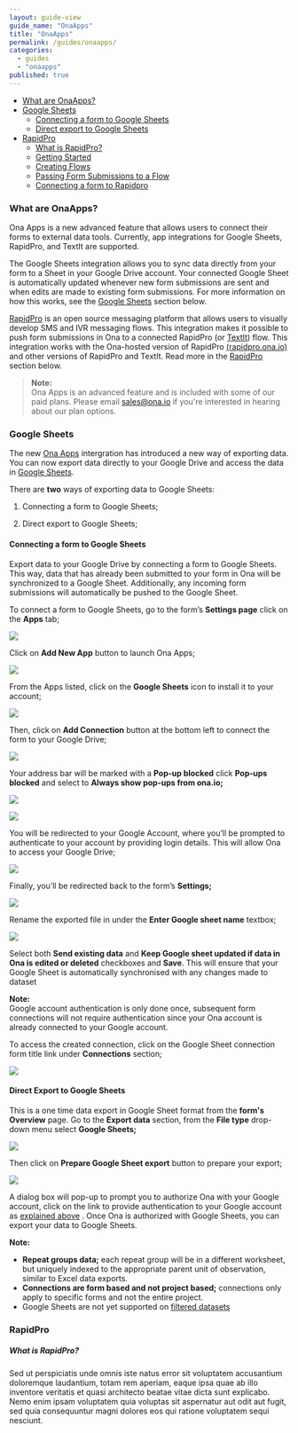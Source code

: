 ```yaml
---
layout: guide-view
guide_name: "OnaApps" 
title: "OnaApps"
permalink: /guides/onaapps/
categories: 
  - guides
  - "onaapps"
published: true
---
```


* [What are OnaApps?](#what-are-onaapps)
* [Google Sheets](#google-sheets) 
   * [Connecting a form to Google Sheets](#connecting-form-to-google-sheets)
   * [Direct export to Google Sheets](#direct-export)
* [RapidPro](#rapidpro)
  * [What is RapidPro?](#what-is-rapidpro)
  * [Getting Started](#getting-started)
  * [Creating Flows](#creating-flows)
  * [Passing Form Submissions to a Flow](#passing-form-submissions)
  * [Connecting a form to Rapidpro](#connecting-form-rapidpro)


### <a name="what-are-onaapps"></a>What are OnaApps?

Ona Apps is a new advanced feature that allows users to connect their forms to external data tools. Currently, app integrations for Google Sheets, RapidPro, and TextIt are supported. 

The Google Sheets integration allows you to sync data directly from your form to a Sheet in your Google Drive account. Your connected Google Sheet is automatically updated whenever new form submissions are sent and when edits are made to existing form submissions. For more information on how this works, see the [Google Sheets](#google-sheets) section below.

[RapidPro](http://rapidpro.ona.io/) is an open source messaging platform that allows users to visually develop SMS and IVR messaging flows. This integration makes it possible to push form submissions in Ona to a connected RapidPro (or [TextIt](https://textit.in/)) flow. This integration works with the Ona-hosted version of RapidPro [(rapidpro.ona.io)](http://rapidpro.ona.io/) and other versions of RapidPro and TextIt. Read more in the [RapidPro](#rapidpro) section below. 

>**Note:**<br/> Ona Apps is an advanced feature and is included with some of our paid plans. Please email [sales@ona.io](mailto:sales@ona.io) if you're interested in hearing about our plan options.

### <a name="google-sheets"></a>Google Sheets

The new [Ona Apps](https://blog.ona.io/general/2016/07/10/introducing-ona-apps.html) intergration has introduced a new way of exporting data. You can now export data directly to your Google Drive and access the data in [Google Sheets](https://www.google.com/sheets/about/).

There are **two** ways of exporting data to Google Sheets:

1. Connecting a form to Google Sheets;

2. Direct export to Google Sheets;  

#### <a name="connecting-form-to-google-sheets"></a>Connecting a form to Google Sheets

Export data to your Google Drive by connecting a form to Google Sheets. This way, data that has already been submitted to your form in Ona will be synchronized to a Google Sheet. Additionally, any incoming form submissions will automatically be pushed to the Google Sheet.

To connect a form to Google Sheets, go to the form’s **Settings page** click on the **Apps** tab;

![](/content/screenshots/apps/google-sheets-apps.png)

Click on **Add New App** button to launch Ona Apps;

![](/content/screenshots/apps/google-sheets-new-app.png)

From the Apps listed,  click on the **Google Sheets** icon to install it to your account;

![](/content/screenshots/apps/google-sheets-icon.png)

Then, click on **Add Connection** button at the bottom left to connect the form to your Google Drive;

![](/content/screenshots/apps/google-sheets-add-connection.png)

Your address bar will be marked with a **Pop-up blocked** click **Pop-ups blocked** and select to **Always show pop-ups from ona.io;**

![](/content/screenshots/apps/google-sheets-popup-blocked.png)

![](/content/screenshots/apps/google-sheets-popup.png)

You will be redirected to your Google Account, where you’ll be prompted to authenticate to your account by providing login details. This will allow Ona to access your Google Drive;

![](/content/screenshots/apps/google-sheets-allow-onadata.png)

Finally, you’ll be  redirected back to the form’s **Settings;**

![](/content/screenshots/apps/google-sheets-settings.png)

Rename the exported file in under the **Enter Google sheet name** textbox;

![](/content/screenshots/apps/google-sheets-edit.png)

Select both **Send existing data** and **Keep Google sheet updated if data in Ona is edited or deleted** checkboxes and **Save**. This will ensure that your Google Sheet is automatically synchronised with any changes made to dataset

> 
**Note:**<br/>
Google account authentication is only done once, subsequent form connections will not require authentication since your Ona account is already connected to your Google account.

To access the created connection, click on the Google Sheet connection form title link under **Connections** section; 

![](/content/screenshots/apps/google-sheets-connection.png)

#### <a name="direct-export-to-goolge-sheets"></a>Direct Export to Google Sheets

This is a one time data export in Google Sheet format from the **form's Overview** page. Go to the **Export data** section, from the **File type** drop-down menu select **Google Sheets;**

![](/content/screenshots/apps/google-sheets-direct-export.png)

Then click on **Prepare Google Sheet export** button to prepare your export;

![](/content/screenshots/apps/google-sheets-prepare-export.png)

A dialog box will pop-up to prompt you to authorize Ona with your Google account, click on the link to provide authentication to your Google account as [explained above]() . Once Ona is authorized with Google Sheets, you can export your data to Google Sheets.

> 
**Note:**<br/>
* **Repeat groups data;** each repeat group will be in a different worksheet, but uniquely indexed to the appropriate parent unit of observation, similar to Excel data exports.
* **Connections are form based and not project based;** connections only apply to specific forms and not the entire project.
* Google Sheets are not yet supported on [filtered datasets](https://help.ona.io/faq/filtered-datasets)

### <a name="rapidpro"></a>RapidPro 

##### <a name="what-is-rapidpro"></a>What is RapidPro?

Sed ut perspiciatis unde omnis iste natus error sit voluptatem accusantium doloremque laudantium, totam rem aperiam, eaque ipsa quae ab illo inventore veritatis et quasi architecto beatae vitae dicta sunt explicabo. Nemo enim ipsam voluptatem quia voluptas sit aspernatur aut odit aut fugit, sed quia consequuntur magni dolores eos qui ratione voluptatem sequi nesciunt.


